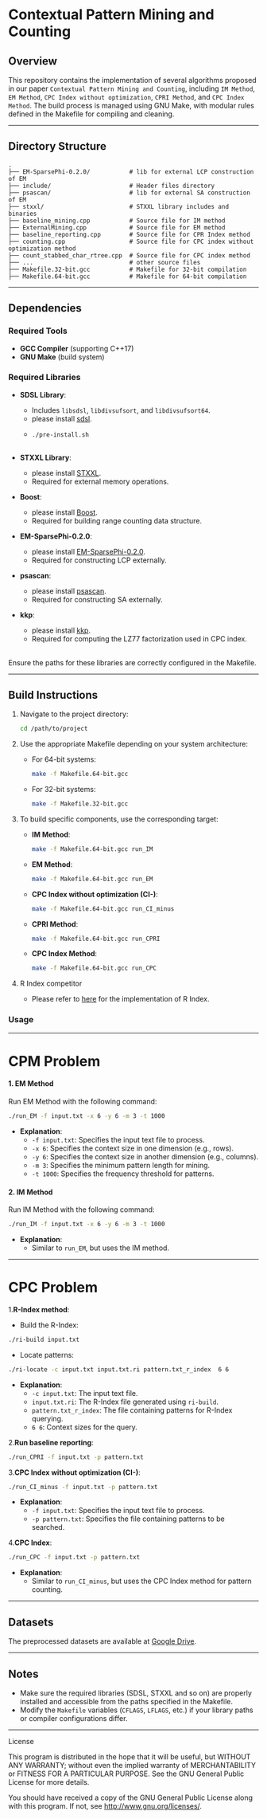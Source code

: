 Contextual Pattern Mining and Counting
============================================================

## **Overview**
This repository contains the implementation of several algorithms proposed in our paper `Contextual Pattern Mining and Counting`, including `IM Method`, `EM Method`, `CPC Index without optimization`, `CPRI Method`, and `CPC Index Method`. The build process is managed using GNU Make, with modular rules defined in the Makefile for compiling and cleaning.

---

## **Directory Structure**
```
.
├── EM-SparsePhi-0.2.0/           # lib for external LCP construction of EM
├── include/                      # Header files directory
├── psascan/                      # lib for external SA construction of EM
├── stxxl/                        # STXXL library includes and binaries
├── baseline_mining.cpp           # Source file for IM method
├── ExternalMining.cpp         	  # Source file for EM method
├── baseline_reporting.cpp        # Source file for CPR Index method
├── counting.cpp                  # Source file for CPC index without optimization method
├── count_stabbed_char_rtree.cpp  # Source file for CPC index method
├── ...                           # other source files
├── Makefile.32-bit.gcc           # Makefile for 32-bit compilation
├── Makefile.64-bit.gcc           # Makefile for 64-bit compilation
```

---

## **Dependencies**
### **Required Tools**
- **GCC Compiler** (supporting C++17)
- **GNU Make** (build system)

### **Required Libraries**
- **SDSL Library**:
    - Includes `libsdsl`, `libdivsufsort`, and `libdivsufsort64`.
    - please install [sdsl](https://github.com/simongog/sdsl-lite/tree/master).
    - ```bash
      ./pre-install.sh
    
- **STXXL Library**:
    - please install [STXXL](https://stxxl.org/tags/1.4.1/install_unix.html). 
    - Required for external memory operations.


- **Boost**:
    - please install [Boost](https://www.boost.org/).
    - Required for building range counting data structure.
  
- **EM-SparsePhi-0.2.0**:
    - please install [EM-SparsePhi-0.2.0](https://www.cs.helsinki.fi/group/pads/pSAscan.html).
    - Required for constructing LCP externally.


- **psascan**:
    - please install [psascan](https://www.cs.helsinki.fi/group/pads/better_em_laca.html).
    - Required for constructing SA externally.


- **kkp**:
    - please install [kkp](https://github.com/akiutoslahti/kkp/tree/main).
    - Required for computing the LZ77 factorization used in CPC index.


​    
Ensure the paths for these libraries are correctly configured in the Makefile.

---

## **Build Instructions**
1. Navigate to the project directory:
   ```bash
   cd /path/to/project
   ```

2. Use the appropriate Makefile depending on your system architecture:
    - For 64-bit systems:
      ```bash
      make -f Makefile.64-bit.gcc
      ```
    - For 32-bit systems:
      ```bash
      make -f Makefile.32-bit.gcc
      ```

3. To build specific components, use the corresponding target:
    - **IM Method**:
      ```bash
      make -f Makefile.64-bit.gcc run_IM
      ```
    - **EM Method**:
      ```bash
      make -f Makefile.64-bit.gcc run_EM
      ```
    - **CPC Index without optimization (CI-)**:
      
      ```bash
      make -f Makefile.64-bit.gcc run_CI_minus
      ```
    - **CPRI Method**:
      ```bash
      make -f Makefile.64-bit.gcc run_CPRI
      ```
    - **CPC Index Method**:
      ```bash
      make -f Makefile.64-bit.gcc run_CPC
      ```
    
4. R Index competitor
    - Please refer to [here](https://github.com/nicolaprezza/r-index) for the implementation of R Index.



### Usage

------
# CPM Problem
#### **1. EM Method**
Run EM Method with the following command:
```bash
./run_EM -f input.txt -x 6 -y 6 -m 3 -t 1000
```
- **Explanation**:
    - `-f input.txt`: Specifies the input text file to process.
    - `-x 6`: Specifies the context size in one dimension (e.g., rows).
    - `-y 6`: Specifies the context size in another dimension (e.g., columns).
    - `-m 3`: Specifies the minimum pattern length for mining.
    - `-t 1000`: Specifies the frequency threshold for patterns.

#### **2. IM Method**
Run IM Method with the following command:
```bash
./run_IM -f input.txt -x 6 -y 6 -m 3 -t 1000
```
- **Explanation**:
    - Similar to `run_EM`, but uses the IM method.
------

# CPC Problem

1.**R-Index method**:

- Build the R-Index:
```bash
./ri-build input.txt
```
- Locate patterns:
```bash
./ri-locate -c input.txt input.txt.ri pattern.txt_r_index  6 6
```
- **Explanation**:
    - `-c input.txt`: The input text file.
    - `input.txt.ri`: The R-Index file generated using `ri-build`.
    - `pattern.txt_r_index`: The file containing patterns for R-Index querying.
    - `6 6`: Context sizes for the query.

2.**Run baseline reporting**:

   ```bash
   ./run_CPRI -f input.txt -p pattern.txt
   ```

3.**CPC Index without optimization (CI-)**:
   ```bash
   ./run_CI_minus -f input.txt -p pattern.txt
   ```
- **Explanation**:
    - `-f input.txt`: Specifies the input text file to process.
    - `-p pattern.txt`: Specifies the file containing patterns to be searched.

4.**CPC Index**:
   ```bash
   ./run_CPC -f input.txt -p pattern.txt
   ```
- **Explanation**:
    - Similar to `run_CI_minus`, but uses the CPC Index method for pattern counting.

    
------
## **Datasets**


The preprocessed datasets are available at [Google Drive](https://drive.google.com/file/d/1xnE7YzU55Ji7-QxtIe0d41L4fPrlsTG5/view?usp=sharing).

------

## **Notes**
- Make sure the required libraries (SDSL, STXXL and so on) are properly installed and accessible from the paths specified in the Makefile.
- Modify the `Makefile` variables (`CFLAGS`, `LFLAGS`, etc.) if your library paths or compiler configurations differ.


------
License


This program is distributed in the hope that it will be useful, but WITHOUT ANY WARRANTY; without even the implied warranty of MERCHANTABILITY or FITNESS FOR A PARTICULAR PURPOSE. See the GNU General Public License for more details.

You should have received a copy of the GNU General Public License along with this program. If not, see http://www.gnu.org/licenses/.